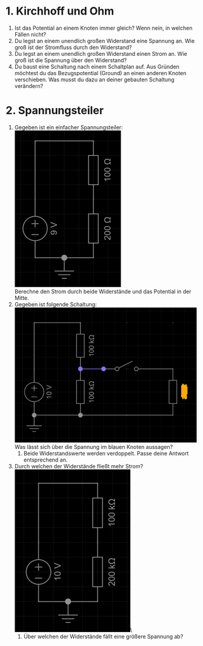 
# 1. Kirchhoff und Ohm

1. Ist das Potential an einem Knoten immer gleich?
Wenn nein, in welchen Fällen nicht?
2. Du legst an einem unendlich großen Widerstand eine Spannung an.
Wie groß ist der Stromfluss durch den Widerstand?
3. Du legst an einem unendlich großen Widerstand einen
Strom an.
Wie groß ist die Spannung über den Widerstand?
4. Du baust eine Schaltung nach einem Schaltplan auf.
Aus Gründen möchtest du das Bezugspotential (Ground) an einen anderen Knoten verschieben.
Was musst du dazu an deiner gebauten Schaltung verändern?

# 2. Spannungsteiler

1. Gegeben ist ein einfacher Spannungsteiler:\
![](../assets/images/2025-07-06-16-10-16.png)\
Berechne den Strom durch beide Widerstände und das Potential in der Mitte.
2. Gegeben ist folgende Schaltung:\
![alt text](../assets/images/image.png)\
Was lässt sich über die Spannung im blauen Knoten aussagen?
   1. Beide Widerstandswerte werden verdoppelt. Passe deine Antwort entsprechend an.
3. Durch welchen der Widerstände fließt mehr Strom?\
![alt text](../assets/images/image-1.png)\
    1. Über welchen der Widerstände fällt eine größere Spannung ab?
